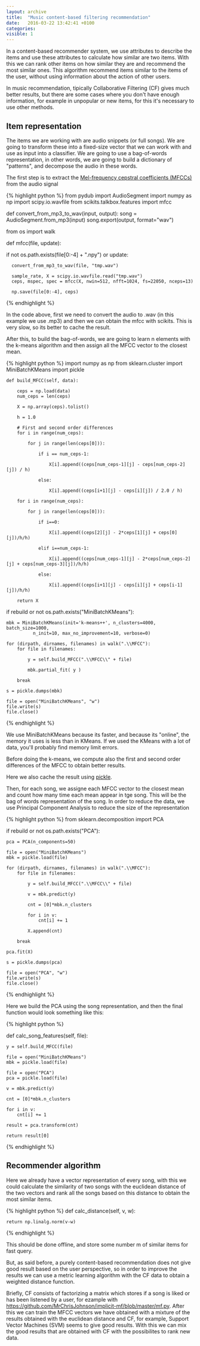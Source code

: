 ```yaml
---
layout: archive
title:  "Music content-based filtering recommendation"
date:   2016-03-22 13:42:41 +0100
categories: 
visible: 1
---
```


In a content-based recommender system, we use attributes to describe the items and use these attributes to calculate how similar are two items. With this we can rank other items on how similar they are and recommend the most similar ones. This algorithm recommend items similar to the items of the user, without using information about the action of other users.

In music recommendation, tipically Collaborative Filtering (CF) gives much better results, but there are some cases where you don't have enough information, for example in unpopular or new items, for this it's necessary to use other methods.

<h2>Item representation</h2>

The items we are working with are audio snippets (or full songs). We are going to transform these into a fixed-size vector that we can work with and use as input into a classifier. We are going to use a bag-of-words representation, in other words, we are going to build a dictionary of "patterns", and decompose the audio in these words.

The first step is to extract the <a href="https://en.wikipedia.org/wiki/Mel-frequency_cepstrum">Mel-frequency cepstral coefficients (MFCCs)</a> from the audio signal


{% highlight python %}
from pydub import AudioSegment
import numpy as np
import scipy.io.wavfile
from scikits.talkbox.features import mfcc

def convert_from_mp3_to_wav(input, output):
    song = AudioSegment.from_mp3(input)
    song.export(output, format="wav")

from os import walk

def mfcc(file, update):

  if not os.path.exists(file[0:-4] + ".npy") or update:

      convert_from_mp3_to_wav(file, "tmp.wav")

      sample_rate, X = scipy.io.wavfile.read("tmp.wav")
      ceps, mspec, spec = mfcc(X, nwin=512, nfft=1024, fs=22050, nceps=13)

      np.save(file[0:-4], ceps) 

{% endhighlight %}

In the code above, first we need to convert the audio to .wav (in this example we use .mp3) and then we can obtain the mfcc with scikits. This is very slow, so its better to cache the result.

After this, to build the bag-of-words, we are going to learn n elements with the k-means algorithm and then assign all the MFCC vector to the closest mean.

{% highlight python %}
import numpy as np
from sklearn.cluster import MiniBatchKMeans
import pickle

    def build_MFCC(self, data):

        ceps = np.load(data)
        num_ceps = len(ceps)

        X = np.array(ceps).tolist()

        h = 1.0

        # First and second order differences
        for i in range(num_ceps):

            for j in range(len(ceps[0])):

                if i == num_ceps-1:

                    X[i].append((ceps[num_ceps-1][j] - ceps[num_ceps-2][j]) / h)

                else:

                    X[i].append((ceps[i+1][j] - ceps[i][j]) / 2.0 / h)

        for i in range(num_ceps):

            for j in range(len(ceps[0])):

                if i==0:

                    X[i].append((ceps[2][j] - 2*ceps[1][j] + ceps[0][j])/h/h)

                elif i==num_ceps-1:

                    X[i].append((ceps[num_ceps-1][j] - 2*ceps[num_ceps-2][j] + ceps[num_ceps-3][j])/h/h)

                else:

                    X[i].append((ceps[i+1][j] - ceps[i][j] + ceps[i-1][j])/h/h)

        return X

if rebuild or not os.path.exists("MiniBatchKMeans"):

    mbk = MiniBatchKMeans(init='k-means++', n_clusters=4000, batch_size=1000,
              n_init=10, max_no_improvement=10, verbose=0)

    for (dirpath, dirnames, filenames) in walk(".\\MFCC"):
        for file in filenames:

            y = self.build_MFCC(".\\MFCC\\" + file)

            mbk.partial_fit( y )

        break

    s = pickle.dumps(mbk)
    
    file = open("MiniBatchKMeans", "w")
    file.write(s)
    file.close()

{% endhighlight %}

We use MiniBatchKMeans because its faster, and because its "online", the memory it uses is less than in KMeans. If we used the KMeans with a lot of data, you'll probably find memory limit errors.

Before doing the k-means, we compute also the first and second order differences of the MFCC to obtain better results.

Here we also cache the result using <a href="https://docs.python.org/2/library/pickle.html">pickle</a>.

Then, for each song, we assigne each MFCC vector to the closest mean and count how many time each mean appear in tge song. This will be the bag of words representation of the song. In order to reduce the data, we use Principal Component Analysis to reduce the size of the representation

{% highlight python %}
from sklearn.decomposition import PCA

if rebuild or not os.path.exists("PCA"):

    pca = PCA(n_components=50)
    
    file = open("MiniBatchKMeans")
    mbk = pickle.load(file)

    for (dirpath, dirnames, filenames) in walk(".\\MFCC"):
        for file in filenames:

            y = self.build_MFCC(".\\MFCC\\" + file)

            v = mbk.predict(y)

            cnt = [0]*mbk.n_clusters

            for i in v:
                cnt[i] += 1

            X.append(cnt)

        break

    pca.fit(X)

    s = pickle.dumps(pca)

    file = open("PCA", "w")
    file.write(s)
    file.close()
{% endhighlight %}

Here we build the PCA using the song representation, and then the final function would look something like this:

{% highlight python %}

def calc_song_features(self, file):

    y = self.build_MFCC(file)

    file = open("MiniBatchKMeans")
    mbk = pickle.load(file)

    file = open("PCA")
    pca = pickle.load(file)

    v = mbk.predict(y)

    cnt = [0]*mbk.n_clusters

    for i in v:
        cnt[i] += 1

    result = pca.transform(cnt)

    return result[0]
    
{% endhighlight %}

<h2>Recommender algorithm</h2>

Here we already have a vector representation of every song, with this we could calculate the similarity of two songs with the euclidean distance of the two vectors
and rank all the songs based on this distance to obtain the most similar items.

{% highlight python %}
def calc_distance(self, v, w):

    return np.linalg.norm(v-w)
{% endhighlight %}

This should be done offline, and store some number m of similar items for fast query.

But, as said before, a purely content-based recommendation does not give good result based on the user perspective, so in order to improve the results we can use a metric learning algorithm with the CF data to obtain a weighted distance function.

Briefly, CF consists of factorizing a matrix which stores if a song is liked or has been listened by a user, for ezample with <a href="https://github.com/MrChrisJohnson/implicit-mf/blob/master/mf.py">https://github.com/MrChrisJohnson/implicit-mf/blob/master/mf.py</a>. After this we can train the MFCC vectors we have obtained with a mixture of the results obtained with the euclidean distance and CF, for example, Support Vector Machines (SVM) seems to give good results. With this we can mix the good results that are obtained with CF with the possibilites to rank new data.